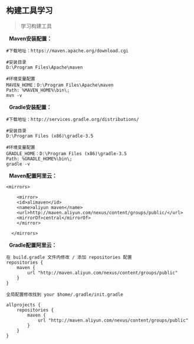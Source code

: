 ## 构建工具学习

> 学习构建工具

&nbsp;&nbsp;**Maven安装配置：**
```
#下载地址：https://maven.apache.org/download.cgi

#安装目录
D:\Program Files\Apache\maven

#环境变量配置
MAVEN_HOME：D:\Program Files\Apache\maven
Path: %MAVEN_HOME%\bin\;
mvn -v
```

&nbsp;&nbsp;**Gradle安装配置：**
```
#下载地址：http://services.gradle.org/distributions/

#安装目录
D:\Program Files (x86)\gradle-3.5

#环境变量配置
GRADLE_HOME：D:\Program Files (x86)\gradle-3.5
Path: %GRADLE_HOME%\bin\;
gradle -v
```

&nbsp;&nbsp;**Maven配置阿里云：**
```
<mirrors>

    <mirror> 
    <id>alimaven</id> 
    <name>aliyun maven</name> 
    <url>http://maven.aliyun.com/nexus/content/groups/public/</url> 
    <mirrorOf>central</mirrorOf> 
    </mirror> 
    
  </mirrors>
```
&nbsp;&nbsp;**Gradle配置阿里云：**
```
在 build.gradle 文件内修改 / 添加 repositories 配置
repositories {
    maven {
        url "http://maven.aliyun.com/nexus/content/groups/public"
    }
}

全局配置修改找到 your $home/.gradle/init.gradle 

allprojects {
    repositories {
        maven {
            url "http://maven.aliyun.com/nexus/content/groups/public"
        }
    }
}



```



